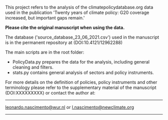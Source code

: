 This project refers to the analysis of the climatepolicydatabase.org data used in the 
publication 'Twenty years of climate policy: G20 coverage increased, but important gaps remain.'

**Please cite the original manuscript when using the data.**

The database ('source_database_23_06_2021.csv') used in the manuscript is in the permanent repository at 
(DOI:10.4121/12962288)

The main scripts are in the root folder:

 - PolicyData.py prepares the data for the analysis, including general cleaning and filters.
 - stats.py contains general analysis of sectors and policy instruments.
 
 For more details on the definition of policies, policy instruments and other terminology please refer 
 to the supplementary material of the manuscript (DOI:XXXXXXXXX) or contact the author at:
 
 __________________________________________________________________________
 
  leonardo.nascimento@wur.nl or
  l.nascimento@newclimate.org
 
 __________________________________________________________________________
 
